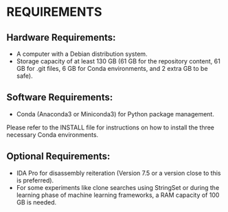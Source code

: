 # REQUIREMENTS

## Hardware Requirements:
- A computer with a Debian distribution system.
- Storage capacity of at least 130 GB (61 GB for the repository content, 61 GB for .git files, 6 GB for Conda environments, and 2 extra GB to be safe).

## Software Requirements:
- Conda (Anaconda3 or Miniconda3) for Python package management.

Please refer to the INSTALL file for instructions on how to install the three necessary Conda environments.

## Optional Requirements:
- IDA Pro for disassembly reiteration (Version 7.5 or a version close to this is preferred).
- For some experiments like clone searches using StringSet or during the learning phase of machine learning frameworks, a RAM capacity of 100 GB is needed.


